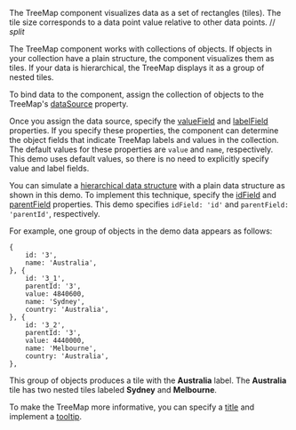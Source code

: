 The TreeMap component visualizes data as a set of rectangles (tiles). The tile size corresponds to a data point value relative to other data points. 
// _split_

The TreeMap component works with collections of objects. If objects in your collection have a plain structure, the component visualizes them as tiles. If your data is hierarchical, the TreeMap displays it as a group of nested tiles.

To bind data to the component, assign the collection of objects to the TreeMap's [dataSource](/Documentation/ApiReference/UI_Components/dxTreeMap/Configuration/#dataSource) property. 

Once you assign the data source, specify the [valueField](/Documentation/ApiReference/UI_Components/dxTreeMap/Configuration/#valueField) and [labelField](/Documentation/ApiReference/UI_Components/dxTreeMap/Configuration/#labelField) properties. If you specify these properties, the component can determine the object fields that indicate TreeMap labels and values in the collection. The default values for these properties are `value` and `name`, respectively. This demo uses default values, so there is no need to explicitly specify value and label fields.

You can simulate a [hierarchical data structure](https://js.devexpress.com/Demos/WidgetsGallery/Demo/Charts/HierarchicalDataStructure) with a plain data structure as shown in this demo. To implement this technique, specify the [idField](/Documentation/ApiReference/UI_Components/dxTreeMap/Configuration/#idField) and [parentField](/Documentation/ApiReference/UI_Components/dxTreeMap/Configuration/#parentField) properties. This demo specifies `idField: 'id'` and `parentField: 'parentId'`, respectively.

For example, one group of objects in the demo data appears as follows:

    {
        id: '3',
        name: 'Australia',
    }, {
        id: '3_1',
        parentId: '3',
        value: 4840600,
        name: 'Sydney',
        country: 'Australia',
    }, {
        id: '3_2',
        parentId: '3',
        value: 4440000,
        name: 'Melbourne',
        country: 'Australia',
    },

This group of objects produces a tile with the **Australia** label. The **Australia** tile has two nested tiles labeled **Sydney** and **Melbourne**.

To make the TreeMap more informative, you can specify a [title](/Documentation/ApiReference/UI_Components/dxTreeMap/Configuration/title/) and implement a [tooltip](/Documentation/ApiReference/UI_Components/dxTreeMap/Configuration/tooltip/).

